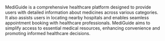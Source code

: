 MediGuide is a comprehensive healthcare platform designed to provide users with detailed information about medicines across various categories. It also assists users in locating nearby hospitals and enables seamless appointment booking with healthcare professionals. MediGuide aims to simplify access to essential medical resources, enhancing convenience and promoting informed healthcare decisions.
